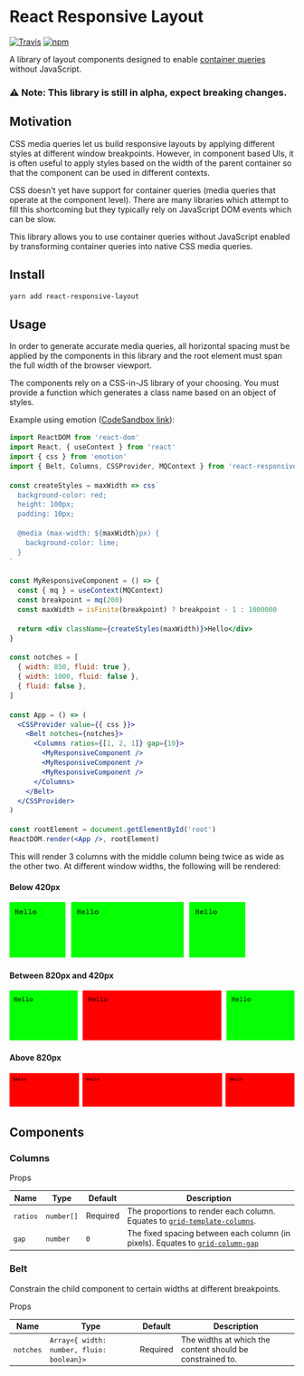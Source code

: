 # React Responsive Layout

[![Travis](https://img.shields.io/travis/mmmurray/react-responsive-layout.svg)](https://travis-ci.org/mmmurray/react-responsive-layout)
[![npm](https://img.shields.io/npm/v/react-responsive-layout.svg)](https://www.npmjs.com/package/react-responsive-layout)

A library of layout components designed to enable [container queries](https://css-tricks.com/container-query-discussion/) without JavaScript.

### ⚠️ Note: This library is still in alpha, expect breaking changes.

## Motivation

CSS media queries let us build responsive layouts by applying different styles at different window breakpoints. However, in component based UIs, it is often useful to apply styles based on the width of the parent container so that the component can be used in different contexts.

CSS doesn't yet have support for container queries (media queries that operate at the component level). There are many libraries which attempt to fill this shortcoming but they typically rely on JavaScript DOM events which can be slow.

This library allows you to use container queries without JavaScript enabled by transforming container queries into native CSS media queries.

## Install

```
yarn add react-responsive-layout
```

## Usage

In order to generate accurate media queries, all horizontal spacing must be applied by the components in this library and the root element must span the full width of the browser viewport.

The components rely on a CSS-in-JS library of your choosing. You must provide a function which generates a class name based on an object of styles.

Example using emotion ([CodeSandbox link](https://codesandbox.io/s/rl0vjonq1n)):

```jsx
import ReactDOM from 'react-dom'
import React, { useContext } from 'react'
import { css } from 'emotion'
import { Belt, Columns, CSSProvider, MQContext } from 'react-responsive-layout'

const createStyles = maxWidth => css`
  background-color: red;
  height: 100px;
  padding: 10px;

  @media (max-width: ${maxWidth}px) {
    background-color: lime;
  }
`

const MyResponsiveComponent = () => {
  const { mq } = useContext(MQContext)
  const breakpoint = mq(200)
  const maxWidth = isFinite(breakpoint) ? breakpoint - 1 : 1000000

  return <div className={createStyles(maxWidth)}>Hello</div>
}

const notches = [
  { width: 850, fluid: true },
  { width: 1000, fluid: false },
  { fluid: false },
]

const App = () => (
  <CSSProvider value={{ css }}>
    <Belt notches={notches}>
      <Columns ratios={[1, 2, 1]} gap={10}>
        <MyResponsiveComponent />
        <MyResponsiveComponent />
        <MyResponsiveComponent />
      </Columns>
    </Belt>
  </CSSProvider>
)

const rootElement = document.getElementById('root')
ReactDOM.render(<App />, rootElement)
```

This will render 3 columns with the middle column being twice as wide as the other two. At different window widths, the following will be rendered:

#### Below 420px

![](docs/small.png)

#### Between 820px and 420px

![](docs/medium.png)

#### Above 820px

![](docs/large.png)

## Components

### Columns

Props

| Name     | Type       | Default  | Description                                                                                                                                          |
| -------- | ---------- | -------- | ---------------------------------------------------------------------------------------------------------------------------------------------------- |
| `ratios` | `number[]` | Required | The proportions to render each column. Equates to [`grid-template-columns`](https://developer.mozilla.org/en-US/docs/Web/CSS/grid-template-columns). |
| `gap`    | `number`   | `0`      | The fixed spacing between each column (in pixels). Equates to [`grid-column-gap`](https://developer.mozilla.org/en-US/docs/Web/CSS/column-gap)       |

### Belt

Constrain the child component to certain widths at different breakpoints.

Props

| Name      | Type                                      | Default  | Description                                               |
| --------- | ----------------------------------------- | -------- | --------------------------------------------------------- |
| `notches` | `Array<{ width: number, fluio: boolean}>` | Required | The widths at which the content should be constrained to. |
